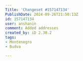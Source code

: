 ```yaml
---
Title: 'Changeset #157147134'
PublishDate: 2024-09-26T21:50:13Z
id: 157147134
user: anshanin
comment: Added addresses
created_by: iD 2.30.2
tags:
- Montenegro
- Budva

---
```

